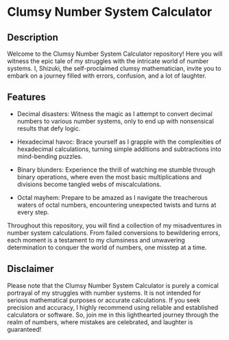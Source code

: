 # Clumsy Number System Calculator

## Description
Welcome to the Clumsy Number System Calculator repository! Here you will witness the epic tale of my struggles with the intricate world of number systems. I, Shizuki, the self-proclaimed clumsy mathematician, invite you to embark on a journey filled with errors, confusion, and a lot of laughter.

## Features
 
- Decimal disasters: Witness the magic as I attempt to convert decimal numbers to various number systems, only to end up with nonsensical results that defy logic.

- Hexadecimal havoc: Brace yourself as I grapple with the complexities of hexadecimal calculations, turning simple additions and subtractions into mind-bending puzzles.

- Binary blunders: Experience the thrill of watching me stumble through binary operations, where even the most basic multiplications and divisions become tangled webs of miscalculations.

- Octal mayhem: Prepare to be amazed as I navigate the treacherous waters of octal numbers, encountering unexpected twists and turns at every step.

Throughout this repository, you will find a collection of my misadventures in number system calculations. From failed conversions to bewildering errors, each moment is a testament to my clumsiness and unwavering determination to conquer the world of numbers, one misstep at a time.

## Disclaimer

Please note that the Clumsy Number System Calculator is purely a comical portrayal of my struggles with number systems. It is not intended for serious mathematical purposes or accurate calculations. If you seek precision and accuracy, I highly recommend using reliable and established calculators or software. So, join me in this lighthearted journey through the realm of numbers, where mistakes are celebrated, and laughter is guaranteed!
